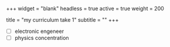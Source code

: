 +++ widget = "blank" headless = true
active = true
weight = 200

title = "my curriculum take 1" subtitle = "" +++
- [ ] electronic engeneer
- [ ] physics concentration
